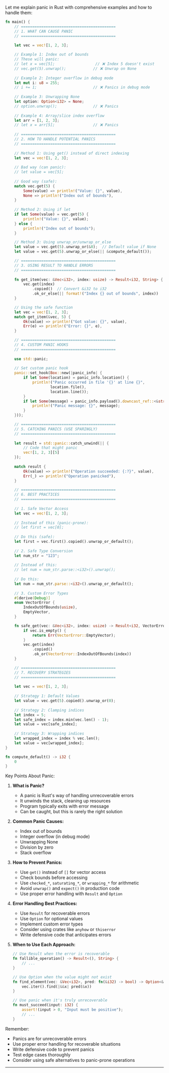 
Let me explain panic in Rust with comprehensive examples and how to handle them:

```rust
fn main() {
    // ==========================================
    // 1. WHAT CAN CAUSE PANIC
    // ==========================================
    
    let vec = vec![1, 2, 3];

    // Example 1: Index out of bounds
    // These will panic:
    // let x = vec[5];                  // ❌ Index 5 doesn't exist
    // vec.get(5).unwrap();            // ❌ Unwrap on None
    
    // Example 2: Integer overflow in debug mode
    let mut i: u8 = 255;
    // i += 1;                         // ❌ Panics in debug mode
    
    // Example 3: Unwrapping None
    let option: Option<i32> = None;
    // option.unwrap();                // ❌ Panics
    
    // Example 4: Array/slice index overflow
    let arr = [1, 2, 3];
    // let x = arr[5];                 // ❌ Panics
    
    // ==========================================
    // 2. HOW TO HANDLE POTENTIAL PANICS
    // ==========================================
    
    // Method 1: Using get() instead of direct indexing
    let vec = vec![1, 2, 3];
    
    // Bad way (can panic):
    // let value = vec[5];
    
    // Good way (safe):
    match vec.get(5) {
        Some(value) => println!("Value: {}", value),
        None => println!("Index out of bounds"),
    }
    
    // Method 2: Using if let
    if let Some(value) = vec.get(5) {
        println!("Value: {}", value);
    } else {
        println!("Index out of bounds");
    }

    // Method 3: Using unwrap_or/unwrap_or_else
    let value = vec.get(5).unwrap_or(&0);  // Default value if None
    let value = vec.get(5).unwrap_or_else(|| &compute_default());

    // ==========================================
    // 3. USING RESULT TO HANDLE ERRORS
    // ==========================================
    
    fn get_item(vec: &Vec<i32>, index: usize) -> Result<i32, String> {
        vec.get(index)
            .copied()  // Convert &i32 to i32
            .ok_or_else(|| format!("Index {} out of bounds", index))
    }

    // Using the safe function
    let vec = vec![1, 2, 3];
    match get_item(&vec, 5) {
        Ok(value) => println!("Got value: {}", value),
        Err(e) => println!("Error: {}", e),
    }

    // ==========================================
    // 4. CUSTOM PANIC HOOKS
    // ==========================================
    
    use std::panic;
    
    // Set custom panic hook
    panic::set_hook(Box::new(|panic_info| {
        if let Some(location) = panic_info.location() {
            println!("Panic occurred in file '{}' at line {}", 
                    location.file(), 
                    location.line());
        }
        if let Some(message) = panic_info.payload().downcast_ref::<&str>() {
            println!("Panic message: {}", message);
        }
    }));

    // ==========================================
    // 5. CATCHING PANICS (USE SPARINGLY)
    // ==========================================
    
    let result = std::panic::catch_unwind(|| {
        // Code that might panic
        vec![1, 2, 3][5]
    });
    
    match result {
        Ok(value) => println!("Operation succeeded: {:?}", value),
        Err(_) => println!("Operation panicked"),
    }

    // ==========================================
    // 6. BEST PRACTICES
    // ==========================================
    
    // 1. Safe Vector Access
    let vec = vec![1, 2, 3];
    
    // Instead of this (panic-prone):
    // let first = vec[0];
    
    // Do this (safe):
    let first = vec.first().copied().unwrap_or_default();
    
    // 2. Safe Type Conversion
    let num_str = "123";
    
    // Instead of this:
    // let num = num_str.parse::<i32>().unwrap();
    
    // Do this:
    let num = num_str.parse::<i32>().unwrap_or_default();
    
    // 3. Custom Error Types
    #[derive(Debug)]
    enum VectorError {
        IndexOutOfBounds(usize),
        EmptyVector,
    }

    fn safe_get(vec: &Vec<i32>, index: usize) -> Result<i32, VectorError> {
        if vec.is_empty() {
            return Err(VectorError::EmptyVector);
        }
        vec.get(index)
            .copied()
            .ok_or(VectorError::IndexOutOfBounds(index))
    }

    // ==========================================
    // 7. RECOVERY STRATEGIES
    // ==========================================
    
    let vec = vec![1, 2, 3];
    
    // Strategy 1: Default Values
    let value = vec.get(5).copied().unwrap_or(0);
    
    // Strategy 2: Clamping indices
    let index = 5;
    let safe_index = index.min(vec.len() - 1);
    let value = vec[safe_index];
    
    // Strategy 3: Wrapping indices
    let wrapped_index = index % vec.len();
    let value = vec[wrapped_index];
}

fn compute_default() -> i32 {
    0
}
```

Key Points About Panic:

1. **What is Panic?**
   - A panic is Rust's way of handling unrecoverable errors
   - It unwinds the stack, cleaning up resources
   - Program typically exits with error message
   - Can be caught, but this is rarely the right solution

2. **Common Panic Causes:**
   - Index out of bounds
   - Integer overflow (in debug mode)
   - Unwrapping None
   - Division by zero
   - Stack overflow

3. **How to Prevent Panics:**
   - Use `get()` instead of `[]` for vector access
   - Check bounds before accessing
   - Use `checked_*`, `saturating_*`, or `wrapping_*` for arithmetic
   - Avoid `unwrap()` and `expect()` in production code
   - Use proper error handling with `Result` and `Option`

4. **Error Handling Best Practices:**
   - Use `Result` for recoverable errors
   - Use `Option` for optional values
   - Implement custom error types
   - Consider using crates like `anyhow` or `thiserror`
   - Write defensive code that anticipates errors

5. **When to Use Each Approach:**
   ```rust
   // Use Result when the error is recoverable
   fn fallible_operation() -> Result<(), String> {
       // ...
   }

   // Use Option when the value might not exist
   fn find_element(vec: &Vec<i32>, pred: fn(&i32) -> bool) -> Option<&i32> {
       vec.iter().find(|&&x| pred(&x))
   }

   // Use panic when it's truly unrecoverable
   fn must_succeed(input: i32) {
       assert!(input > 0, "Input must be positive");
       // ...
   }
   ```

Remember:
- Panics are for unrecoverable errors
- Use proper error handling for recoverable situations
- Write defensive code to prevent panics
- Test edge cases thoroughly
- Consider using safe alternatives to panic-prone operations
---
